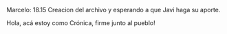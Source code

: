﻿Marcelo: 18.15
Creacion del archivo y esperando a que Javi haga su aporte.



Hola, acá estoy como Crónica, firme junto al pueblo!
